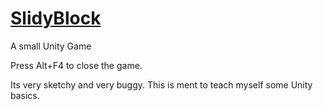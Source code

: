 # [SlidyBlock](https://dmeurer.github.io/SlidyBlock/)

A small Unity Game

Press Alt+F4 to close the game.

Its very sketchy and very buggy. 
This is ment to teach myself some Unity basics.
